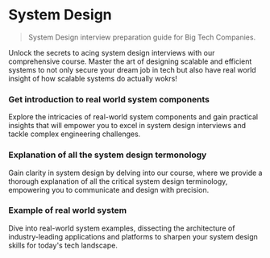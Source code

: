 # System Design

> System Design interview preparation guide for Big Tech Companies.

Unlock the secrets to acing system design interviews with our comprehensive course. Master the art of designing scalable and efficient systems to not only secure your dream job in tech but also have real world insight of how scalable systems do actually wokrs!

### Get introduction to real world system components

Explore the intricacies of real-world system components and gain practical insights that will empower you to excel in system design interviews and tackle complex engineering challenges.

### Explanation of all the system design termonology

Gain clarity in system design by delving into our course, where we provide a thorough explanation of all the critical system design terminology, empowering you to communicate and design with precision.

### Example of real world system

Dive into real-world system examples, dissecting the architecture of industry-leading applications and platforms to sharpen your system design skills for today's tech landscape.
